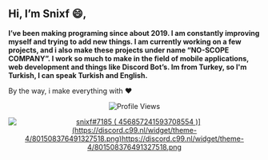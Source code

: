 ## Hi, I’m Snixf 😄,

**I’ve been making programing since about 2019. I am constantly improving myself and trying to add new things. I am currently working on a few projects, and i also make these projects under name “NO-SCOPE COMPANY”. I work so much to make in the field of mobile applications, web development and things like Discord Bot’s. Im from Turkey, so I'm Turkish, I can speak Turkish and English.**


By the way, i make everything with ❤


<p align="center"> <img src="https://komarev.com/ghpvc/?username=gebwyd" alt="Profile Views" /> </p>  

<p align="center">
  <a href="https://discord.com/users/801508376491327518">
     <img src="https://discord.c99.nl/widget/theme-4/456857241593708554.png" alt="snixf#7185 ( 456857241593708554 )](https://discord.c99.nl/widget/theme-4/801508376491327518.png)https://discord.c99.nl/widget/theme-4/801508376491327518.png"/>
       </a>
</p>
